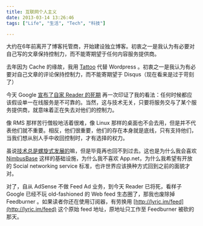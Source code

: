 ```yaml
---
title: 互联网个人主义
date: 2013-03-14 13:26:46
tags: ["Life", "生活", "Tech", "科技"]

---
```


大约在6年前离开了博客托管商，开始建设独立博客。初衷之一是我认为有必要对自己写的文章保持控制力，而不能寄期望于任何内容服务提供商。

去年因为 Cache 的缘故，我用 [Tattoo](https://github.com/lyricat/tattoo) 代替 Wordpress 。初衷之一是我认为有必要对自己文章的评论保持控制力，而不能寄期望于 Disqus（现在看来是过于苛刻了）

今天 Google [宣布了自家 Reader 的死期](http://googlereader.blogspot.jp/2013/03/powering-down-google-reader.html) 再一次印证了我的看法：任何时候都应该假设单一在线服务是不可靠的。当然，这与技术无关，只要将服务交与了某个服务提供商，就意味着正在失去对他们的控制力。

像 RMS 那样苦行僧般地活着很难，像 Linux 那样的桌面也不会去用，但是并不代表他们就不重要。相反，他们很重要，他们的存在本身就是底线，只有支持他们，当我们想从别人手中收回控制时，才有选择的权力。

虽说[技术总是螺旋式发展的](http://sunng.info/blog/2012/12/%E8%9E%BA%E6%97%8B%E5%8F%91%E5%B1%95%E7%9A%84%E6%8A%80%E6%9C%AF/)嘛，但是毕竟再也回不到过去。这也是为什么我会喜欢 [NimbusBase](http://nimbusbase.com) 这样的基础设施，为什么我不喜欢 App.net，为什么我希望有开放的 Social networking service 标准，也许世界应该换种方式回到之前的面貌才对。

对了，自从 AdSense 不做 Feed Ad 业务，到今天 Reader 已将死，看样子 Google 已经不玩 old-fashioned 的 Web feed 生态圈了，那我也废除掉 Feedburner 。如果读者你还在使用订阅器，有劳换用 [http://lyric.im/feed](http://lyric.im/feed) 这个原始 feed 地址，原地址只工作至 Feedburner 被砍的那天。
